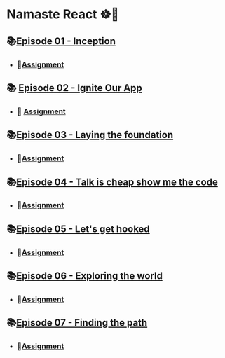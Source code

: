 # Namaste React ☸️🙏




## 📚[Episode 01 - Inception](https://github.com/arinmandal/Namaste-React/tree/main/Episode-1%20Inception) 
    
    
- ### 📝[Assignment](https://github.com/arinmandal/Namaste-React/tree/main/ASSIGNMENT/Episode-1-Inception)


## 📚 [Episode 02 - Ignite Our App](https://github.com/arinmandal/Namaste-React/tree/main/Episode-2%20Ignite%20our%20App)


- ### 📝 [Assignment](https://github.com/arinmandal/Namaste-React/tree/main/ASSIGNMENT/Episode-2)


## 📚[Episode 03 - Laying the foundation](https://github.com/arinmandal/Namaste-React/tree/main/Episode-3%20Laying%20the%20foundation)


- ### 📝[Assignment](https://github.com/arinmandal/Namaste-React/tree/main/ASSIGNMENT/Episode-3)

## 📚[Episode 04 - Talk is cheap show me the code](https://github.com/arinmandal/Namaste-React/tree/main/Episode-4%20Talk%20is%20Cheap%20show%20me%20the%20code)

- ### 📝[Assignment](https://github.com/arinmandal/Namaste-React/tree/main/ASSIGNMENT/Episode-4)

## 📚[Episode 05 - Let's get hooked](https://github.com/arinmandal/Namaste-React/tree/main/Episode-5%20Let's%20get%20hooked)

- ### 📝[Assignment](https://github.com/arinmandal/Namaste-React/tree/main/ASSIGNMENT/Episode-5)

## 📚[Episode 06 - Exploring the world](https://github.com/arinmandal/Namaste-React/tree/main/Episode-6%20Exploring%20the%20world)
- ### 📝[Assignment](https://github.com/arinmandal/Namaste-React/tree/main/ASSIGNMENT/Episode-6)

## 📚[Episode 07 - Finding the path](https://github.com/arinmandal/Namaste-React/tree/main/Episode-7%20Finding%20the%20path)
- ### 📝[Assignment](https://github.com/arinmandal/Namaste-React/tree/main/ASSIGNMENT/Episode-7)
